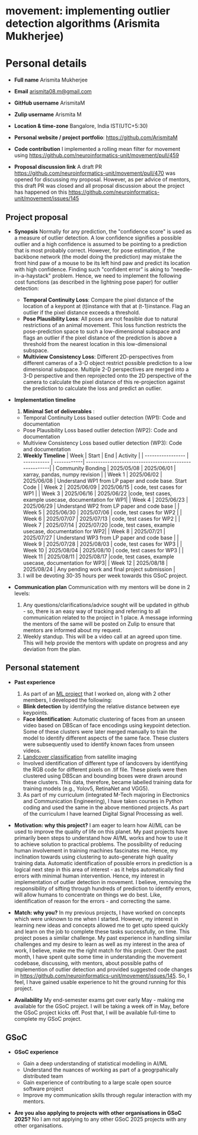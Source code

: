 # movement: implementing outlier detection algorithms (Arismita Mukherjee)

# Personal details
- **Full name** Arismita Mukherjee
- **Email** arismita08.m@gmail.com
- **GitHub username** ArismitaM
- **Zulip username** Arismita M
- **Location & time-zone** Bangalore, India IST(UTC+5:30)
- **Personal website / project portfolio**: https://github.com/ArismitaM
- **Code contribution** I implemented a rolling mean filter for movement using <https://github.com/neuroinformatics-unit/movement/pull/459>

- **Proposal discussion link** A draft PR https://github.com/neuroinformatics-unit/movement/pull/470 was opened for discussing my proposal. However, as per advice of mentors, this draft PR was closed and all proposal discussion about the project has happened on this <https://github.com/neuroinformatics-unit/movement/issues/145>
  
## Project proposal 
- **Synopsis**
Normally for any prediction, the "confidence score" is used as a measure of outlier detection. A low confidence signifies a possible outlier and a high confidence is assumed to be pointing to a prediction that is most probably correct. However, for pose estimation, if the backbone network (the model doing the prediction) may mistake the front hind paw of a mouse to be its left hind paw and predict its location with high confidence. Finding such "confident error" is aking to "needle-in-a-haystack" problem. Hence, we need to implement the following cost functions (as described in the lightning pose paper) for outlier detection:
    - **Temporal Continuity Loss**: Compare the pixel distance of the location of a keypont at (t)instance with that at (t-1)instance. Flag an outlier if the pixel distance exceeds a threshold.
    - **Pose Plausibility Loss**: All poses are not feasible due to natural restrictions of an animal movement. This loss function restricts the pose-prediction space to such a low-dimensional subspace and flags an outlier if the pixel distance of the prediction is above a threshold from the nearest location in this low-dimensional subspace.
    - **Multiview Consistency Loss**: Different 2D-perspectives from different cameras of a 3-D object restrict possible prediction to a low dimensional subspace. Multiple 2-D perspectives are merged into a 3-D perspective and then reprojected onto the 2D perspective of the camera to calculate the pixel distance of this re-projection against the prediction to calculate the loss and predict an outlier.
- **Implementation timeline**
  1. **Minimal Set of deliverables** : 
    - Temporal Continuity Loss based outlier detection (WP1): Code and documentation
    -  Pose Plausibility Loss based outlier detection (WP2): Code and documentation
    -  Multiview Consistency Loss based outlier detection (WP3): Code and documentation
  2. **Weekly Timeline**
       |       Week        |    Start    |    End      |                        Activity                        |
       | ----------------- | ----------- | ------------| -------------------------------------------------------|
       | Community Bonding | 2025/05/08  | 2025/06/01  |            xarray, pandas, numpy revision              |
       |    Week 1         | 2025/06/02  | 2025/06/08  | Understand WP1 from LP paper and code base. Start Code |
       |    Week 2         | 2025/06/09  | 2025/06/15  |                 code, test cases for WP1               | 
       |    Week 3         | 2025/06/16  | 2025/06/22  |code, test cases, example usecase, documentation for WP1|
       |    Week 4         | 2025/06/23  | 2025/06/29  |        Understand WP2 from LP paper and code base      |
       |    Week 5         | 2025/06/30  | 2025/07/06  |                code, test cases for WP2                |
       |    Week 6         | 2025/07/07  | 2025/07/13  |                code, test cases for WP2                |
       |    Week 7         | 2025/07/14  | 2025/07/20  |code, test cases, example usecase, documentation for WP2|
       |    Week 8         | 2025/07/21  | 2025/07/27  |        Understand WP3 from LP paper and code base      |
       |    Week 9         | 2025/07/28  | 2025/08/03  |                code, test cases for WP3                |
       |    Week 10        | 2025/08/04  | 2025/08/10  |                code, test cases for WP3                |
       |    Week 11        | 2025/08/11  | 2025/08/17  |code, test cases, example usecase, documentation for WP3|
       |    Week 12        | 2025/08/18  | 2025/08/24  |    Any pending work and final project submission       |
  3.  I will be devoting 30-35 hours per week towards this GSoC project. 

- **Communication plan**
  Communication with my mentors will be done in 2 levels:
  1. Any questions/clarifications/advice sought will be updated in github - so, there is an easy way of tracking and referring to all communication related to the project in 1 place. A message informing the mentors of the same will be posted on Zulip to ensure that mentors are informed about my request.
  2. Weekly standup. This will be a video call at an agreed upon time. This will help provide the mentors with update on progress and any deviation from the plan.

## Personal statement

- **Past experience** 
  1. As part of an [ML project](https://github.com/AGiLe-IIITB/HackNite_MasterRepo) that I worked on, along with 2 other members, I developed the following:
    - **Blink detection** by identifying the relative distance between eye keypoints.
    - **Face Identification**: Automatic clustering of faces from an unseen video based on DBScan of face encodings using keypoint detection. Some of these clusters were later merged manually to train the model to identify different aspects of the same face. These clusters were subsequently used to identify known faces from unseen videos.
  2. [Landcover classification](https://github.com/ArismitaM/Land_Cover_Classification) from satellite imaging
    - Involved identification of different type of landcovers by identifying the RGB code for different pixels on .tif file. These pixels were then clustered using DBScan and bounding boxes were drawn around these clusters. This data, therefore, became labelled training data for training models (e.g., Yolov5, RetinaNet and VGG5).
  3. As part of my curriculum (integrated M-Tech majoring in Electronics and Communication Engineering), I have taken courses in Python coding and used the same in the above mentioned projects. As part of the curriculum I have learned Digital Signal Processing as well.
    
- **Motivation: why this project?**
I am eager to learn how AI/ML can be used to improve the quality of life on this planet. My past projects have primarily been steps to understand how AI/ML works and how to use it to achieve solution to practical problems. The possibility of reducing human involvement in training machines fascinates me. Hence, my inclination towards using clustering to auto-generate high quality training data. Automatic identification of possible errors in prediction is a logical next step in this area of interest - as it helps automatically find errors with minimal human intervention. Hence, my interest in implementation of outlier detection in movement.
I believe, removing the responsibility of sifting through hundreds of prediction to identify errors, will allow humans to concentrate on things we do best. Like, identification of reason for the errors - and correcting the same. 

- **Match: why you?**
In my previous projects, I have worked on concepts which were unknown to me when I started. However, my interest in learning new ideas and concepts allowed me to get upto speed quickly and learn on the job to complete these tasks successfully, on time. This project poses a similar challenge. My past experience in handling similar challenges and my desire to learn as well as my interest in the area of work, I believe, make me the right match for this project. Over the past month, I have spent quite some time in understanding the movement codebase, discussing, with mentors, about possible paths of implemention of outlier detection and provided suggested code changes in https://github.com/neuroinformatics-unit/movement/issues/145. So, I feel, I have gained usable experience to hit the ground running for this project.

- **Availability**
My end-semester exams get over early May - making me available for the GSoC project. I will be taking a week off in May, before the GSoC project kicks off. Post that, I will be available full-time to complete my GSoC project.

## GSoC

- **GSoC experience**
  - Gain a deep understanding of statistical modelling in AI/ML
  - Understand the nuances of working as part of a geogrpahically distributed team
  - Gain experience of contributing to a large scale open source software project
  - Improve my communication skills through regular interaction with my mentors.

- **Are you also applying to projects with other organisations in GSoC 2025?**
  No I am not applying to any other GSoC 2025 projects with any other organisations.
